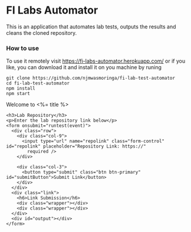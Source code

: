 # FI Labs Automator

This is an application that automates lab tests, outputs the results and cleans the cloned repository.

### How to use

To use it remotely visit https://fi-labs-automator.herokuapp.com/
or if you like, you can download it and install it on you machine by runing

```
git clone https://github.com/njmwasmoringa/fi-lab-test-automator
cd fi-lab-test-automator
npm install
npm start
```

<p>Welcome to <%= title %>
    </p>

    <h3>Lab Repository</h3>
    <p>Enter the lab repository link below</p>
    <form onsubmit="runtest(event)">
      <div class="row">
        <div class="col-9">
          <input type="url" name="repolink" class="form-control" id="repolink" placeholder="Repository Link: https://"
            required />
        </div>

        <div class="col-3">
          <button type="submit" class="btn btn-primary" id="submitButton">Submit Link</button>
        </div>
      </div>
      <div class="link">
        <h6>Link Submission</h6>
        <div class="wrapper"></div>
        <div class="wrapper"></div>
      </div>
      <div id="output"></div>
    </form>
